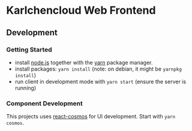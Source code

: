 # Karlchencloud Web Frontend

## Development

### Getting Started

- install [node.js](https://nodejs.org/) together with the [yarn](https://classic.yarnpkg.com/en/) package manager.
- install packages: `yarn install` (note: on debian, it might be `yarnpkg install`)
- run client in development mode with `yarn start` (ensure the server is running)

### Component Development

This projects uses [react-cosmos](https://github.com/react-cosmos/react-cosmos) for UI development.
Start with `yarn cosmos`.
